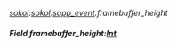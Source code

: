 _[sokol](../../modules/sokol/sokol-module.md):[sokol](../../modules/sokol/sokol-module.md).[sapp\_event](../../modules/sokol/sokol-sapp_event.md).framebuffer\_height_
##### Field framebuffer\_height:[Int](../../modules/wonkey/wonkey-types-int.md)
